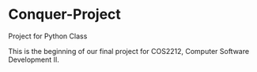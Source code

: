 # Conquer-Project
Project for Python Class

This is the beginning of our final project for COS2212, Computer Software Development II.
